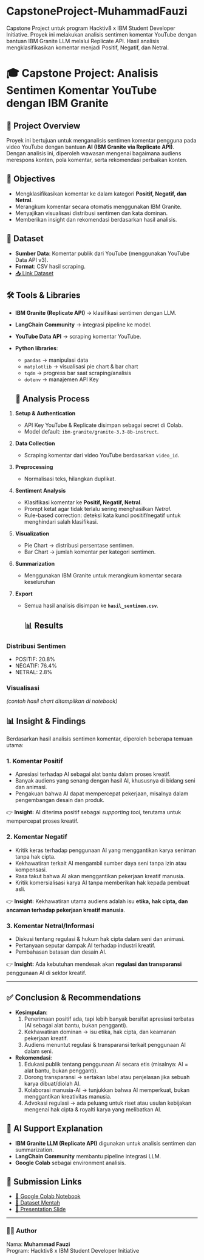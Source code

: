 # CapstoneProject-MuhammadFauzi
Capstone Project untuk program Hacktiv8 x IBM Student Developer Initiative. Proyek ini melakukan analisis sentimen komentar YouTube dengan bantuan IBM Granite LLM melalui Replicate API. Hasil analisis mengklasifikasikan komentar menjadi Positif, Negatif, dan Netral.

# 🎓 Capstone Project: Analisis Sentimen Komentar YouTube dengan IBM Granite

## 📌 Project Overview
Proyek ini bertujuan untuk menganalisis sentimen komentar pengguna pada video YouTube dengan bantuan **AI (IBM Granite via Replicate API)**.  
Dengan analisis ini, diperoleh wawasan mengenai bagaimana audiens merespons konten, pola komentar, serta rekomendasi perbaikan konten.

## 🎯 Objectives
- Mengklasifikasikan komentar ke dalam kategori **Positif, Negatif, dan Netral**.  
- Merangkum komentar secara otomatis menggunakan IBM Granite.  
- Menyajikan visualisasi distribusi sentimen dan kata dominan.  
- Memberikan insight dan rekomendasi berdasarkan hasil analisis.  

## 📂 Dataset
- **Sumber Data**: Komentar publik dari YouTube (menggunakan YouTube Data API v3).  
- **Format**: CSV hasil scraping.  
- [📥 Link Dataset](https://docs.google.com/spreadsheets/d/1InwLGW_5STHxXLpmn4VV8_vFNLhTaFkDr7JMbim_ZVQ/edit?usp=sharing)

## 🛠️ Tools & Libraries
- **IBM Granite (Replicate API)** → klasifikasi sentimen dengan LLM.  
- **LangChain Community** → integrasi pipeline ke model.  
- **YouTube Data API** → scraping komentar YouTube.  
- **Python libraries**:  
  - `pandas` → manipulasi data  
  - `matplotlib` → visualisasi pie chart & bar chart  
  - `tqdm` → progress bar saat scraping/analisis  
  - `dotenv` → manajemen API Key  
 
  ## 🔎 Analysis Process
1. **Setup & Authentication**  
   - API Key YouTube & Replicate disimpan sebagai secret di Colab.  
   - Model default: `ibm-granite/granite-3.3-8b-instruct`.  

2. **Data Collection**  
   - Scraping komentar dari video YouTube berdasarkan `video_id`.  

3. **Preprocessing**  
   - Normalisasi teks, hilangkan duplikat.  

4. **Sentiment Analysis**  
   - Klasifikasi komentar ke **Positif, Negatif, Netral**.  
   - Prompt ketat agar tidak terlalu sering menghasilkan *Netral*.  
   - Rule-based correction: deteksi kata kunci positif/negatif untuk menghindari salah klasifikasi.  

5. **Visualization**  
   - Pie Chart → distribusi persentase sentimen.  
   - Bar Chart → jumlah komentar per kategori sentimen.
  
6. **Summarization**
   - Menggunakan IBM Granite untuk merangkum komentar secara keseluruhan
7. **Export**  
   - Semua hasil analisis disimpan ke **`hasil_sentimen.csv`**.

     ## 📊 Results
### Distribusi Sentimen
- POSITIF: 20.8%  
- NEGATIF: 76.4%  
- NETRAL: 2.8%  

### Visualisasi
*(contoh hasil chart ditampilkan di notebook)*

## 📊 Insight & Findings

Berdasarkan hasil analisis sentimen komentar, diperoleh beberapa temuan utama:

### 1. Komentar Positif
- Apresiasi terhadap AI sebagai alat bantu dalam proses kreatif.  
- Banyak audiens yang senang dengan hasil AI, khususnya di bidang seni dan animasi.  
- Pengakuan bahwa AI dapat mempercepat pekerjaan, misalnya dalam pengembangan desain dan produk.  

👉 **Insight:** AI diterima positif sebagai *supporting tool*, terutama untuk mempercepat proses kreatif.

### 2. Komentar Negatif
- Kritik keras terhadap penggunaan AI yang menggantikan karya seniman tanpa hak cipta.  
- Kekhawatiran terkait AI mengambil sumber daya seni tanpa izin atau kompensasi.  
- Rasa takut bahwa AI akan menggantikan pekerjaan kreatif manusia.  
- Kritik komersialisasi karya AI tanpa memberikan hak kepada pembuat asli.  

👉 **Insight:** Kekhawatiran utama audiens adalah isu **etika, hak cipta, dan ancaman terhadap pekerjaan kreatif manusia**.

### 3. Komentar Netral/Informasi
- Diskusi tentang regulasi & hukum hak cipta dalam seni dan animasi.  
- Pertanyaan seputar dampak AI terhadap industri kreatif.  
- Pembahasan batasan dan desain AI.  

👉 **Insight:** Ada kebutuhan mendesak akan **regulasi dan transparansi** penggunaan AI di sektor kreatif.

---

## ✅ Conclusion & Recommendations
- **Kesimpulan**: 
  1.  Penerimaan positif ada, tapi lebih banyak bersifat apresiasi terbatas (AI sebagai alat bantu, bukan pengganti).
  2.  Kekhawatiran dominan → isu etika, hak cipta, dan keamanan pekerjaan kreatif.
  3.  Audiens menuntut regulasi & transparansi terkait penggunaan AI dalam seni.
- **Rekomendasi**:  
  1. Edukasi publik tentang penggunaan AI secara etis (misalnya: AI = alat bantu, bukan pengganti).
  2. Dorong transparansi → sertakan label atau penjelasan jika sebuah karya dibuat/diolah AI.
  3. Kolaborasi manusia-AI → tunjukkan bahwa AI memperkuat, bukan menggantikan kreativitas manusia.
  4. Advokasi regulasi → ada peluang untuk riset atau usulan kebijakan mengenai hak cipta & royalti karya yang melibatkan AI.
 
## 🤖 AI Support Explanation
- **IBM Granite LLM (Replicate API)** digunakan untuk analisis sentimen dan summarization.  
- **LangChain Community** membantu pipeline integrasi LLM.  
- **Google Colab** sebagai environment analisis.

## 📎 Submission Links
- [📓 Google Colab Notebook]([./CapstoneProject_MuhammadFauzi_Final.ipynb](https://colab.research.google.com/drive/1VSD5ppiQMqcxddM0Tq2biMZL_LqSdOU1?usp=sharing))  
- [📂 Dataset Mentah](https://docs.google.com/spreadsheets/d/1InwLGW_5STHxXLpmn4VV8_vFNLhTaFkDr7JMbim_ZVQ/edit?usp=sharing)  
- [📑 Presentation Slide]()

---

### 👨‍💻 Author
Nama: **Muhammad Fauzi**  
Program: Hacktiv8 x IBM Student Developer Initiative    
